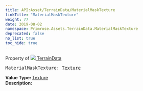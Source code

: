 ```yaml
---
title: API:Asset/TerrainData/MaterialMaskTexture
linkTitle: "MaterialMaskTexture"
weight: 77
date: 2019-08-02
namespace: Primrose.Assets.TerrainData.MaterialMaskTexture
deprecated: false
no_list: true
toc_hide: true
---
```

Property of <a href="/docs/api-reference/Class/TerrainData"><img src="/icons/silk/default.png"/>&nbsp;TerrainData</a>
<pre class="method-declaration">
MaterialMaskTexture: <a class="type" href="/docs/api-reference/Misc/Texture">Texture</a></pre>
<b>Value Type: </b>
<a class="type" href="/docs/api-reference/Misc/Texture">Texture</a>
<br/>
<b>Description: </b>